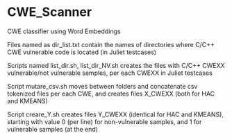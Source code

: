 # CWE_Scanner
CWE classifier using Word Embeddings

Files named as dir_list.txt contain the names of directories where C/C++ CWE vulnerable code is located (in Juliet testcases)

Scripts named list_dir.sh, list_dir_NV.sh creates the files with C/C++ CWEXX vulnerable/not vulnerable samples, per each CWEXX in Juliet testcases

Script mutare_csv.sh moves between folders and concatenate csv tokenized files per each CWE, and creates files X_CWEXX  (both for HAC and KMEANS)

Script creare_Y.sh creates files Y_CWEXX  (identical for HAC and KMEANS), starting with value 0 (per line) for non-vulnerable samples, and 1 for vulnerable samples (at the end)
